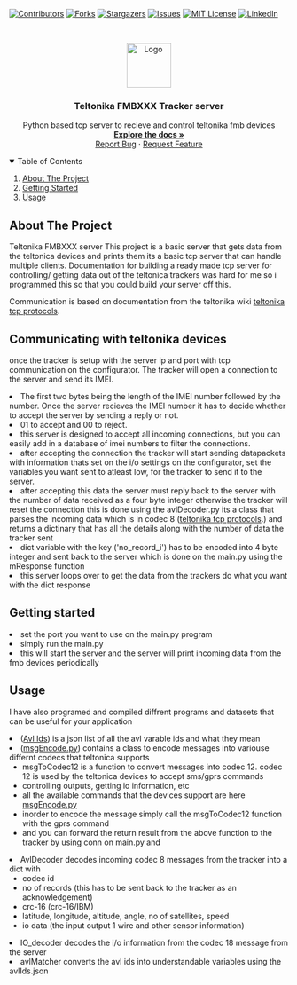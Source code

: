 <!-- PROJECT SHIELDS -->
<!--
*** I'm using markdown "reference style" links for readability.
*** Reference links are enclosed in brackets [ ] instead of parentheses ( ).
*** See the bottom of this document for the declaration of the reference variables
*** for contributors-url, forks-url, etc. This is an optional, concise syntax you may use.
*** https://www.markdownguide.org/basic-syntax/#reference-style-links
-->
[![Contributors][contributors-shield]][contributors-url]
[![Forks][forks-shield]][forks-url]
[![Stargazers][stars-shield]][stars-url]
[![Issues][issues-shield]][issues-url]
[![MIT License][license-shield]][license-url]
[![LinkedIn][linkedin-shield]][linkedin-url]
<!-- PROJECT LOGO -->
<br />
<p align="center">
  <a href="https://github.com/othneildrew/Best-README-Template">
    <img src="images/logo.png" alt="Logo" width="80" height="80">
  </a>

  <h3 align="center">Teltonika FMBXXX Tracker server</h3>

  <p align="center">
    Python based tcp server to recieve and control teltonika fmb devices
    <br />
    <a href="https://github.com/othneildrew/Best-README-Template"><strong>Explore the docs »</strong></a>
    <br />
    <a href="https://github.com/karticr/Teltonika_FMBXXX_TCP_Server/issues">Report Bug</a>
    ·
    <a href="https://github.com/karticr/Teltonika_FMBXXX_TCP_Server/issues">Request Feature</a>
  </p>
</p>


<!-- TABLE OF CONTENTS -->
<details open="open">
  <summary>Table of Contents</summary>
  <ol>
    <li>
      <a href="#about-the-project">About The Project</a>
    </li>
    <li>
      <a href="#getting-started">Getting Started</a>
    </li>
    <li><a href="#usage">Usage</a></li>
  </ol>
</details>


<!-- ABOUT THE PROJECT -->
## About The Project

Teltonika FMBXXX server
This project is a basic server that gets data from the teltonica devices and prints them its a basic tcp server that can handle multiple clients. Documentation for building a ready made tcp server for controlling/ getting data out of the teltonica trackers was hard for me so i programmed this so that you could build your server off this.

Communication is based on documentation from the teltonika wiki <a href="https://wiki.teltonika-sas.com/wikibase/index.php?title=Teltonika_data_sending/receiving_protocols&mobileaction=toggle_view_mobile">teltonika tcp protocols</a>.


## Communicating with teltonika devices

once the tracker is setup with the server ip and port with tcp communication on the configurator. The tracker will open a connection to the server and send its IMEI.

<li>The first two bytes being the length of the IMEI number followed by the number. Once the server recieves the IMEI number it has to decide whether to accept the server by sending a reply or not.</li>

<li>01 to accept and 00 to reject.</li>

<li>this server is designed to accept all  incoming connections, but you can easily add in a  database of imei numbers to filter the connections.</li>

<li>after accepting the connection the tracker will start sending datapackets with information thats set on the i/o settings on the configurator, set the variables you want sent to atleast low, for the tracker to send it to the server.</li>
<li>after accepting this data the server must reply back to the server with the number of data received as a four byte integer otherwise the tracker will reset the connection this is done using the avlDecoder.py   its a class that parses the incoming data which is in codec 8 (<a href="https://wiki.teltonika-sas.com/wikibase/index.php?title=Teltonika_data_sending/receiving_protocols&mobileaction=toggle_view_mobile">teltonika tcp protocols</a>.) and returns a dictinary that has all the details along with the number of data the tracker sent</li>
<li>dict variable with the key ('no_record_i') has to be encoded into 4 byte integer and sent back to the server which is done on the main.py using the mResponse function</li>
<li>this server loops over to get the data from the trackers do what you want with the dict response</li>

## Getting started

<li>set the port you want to use on the main.py program</li>
<li>simply run the main.py </li>
<li>this will start the server and the server will print incoming data from the fmb devices periodically </li>

## Usage
I have also programed and compiled diffrent programs and datasets that can be useful for your application
<li>(<a href="https://github.com/karticr/Teltonika_FMBXXX_TCP_Server/blob/main/avlIds.json">Avl Ids</a>) is a json list of all the avl varable ids and what they mean</li>
<li>(<a href="https://github.com/karticr/Teltonika_FMBXXX_TCP_Server/blob/main/msgEncoder.py">msgEncode.py</a>) contains a class to encode messages into variouse differnt codecs that teltonica supports
    <ul>
        <li>msgToCodec12 is a function to convert messages into codec 12. codec 12 is used by the teltonica devices to accept sms/gprs commands</li>
        <li>controlling outputs, getting io information, etc</li>
        <li>all the available commands that the devices support are here <a href="https://wiki.teltonika-gps.com/view/Template:FMB_SMS/GPRS_Commands">msgEncode.py</a>
        </li>
        <li>inorder to encode the message simply call the  msgToCodec12 function with the gprs command </li>
        <li>and you can forward the return result from the above function to the tracker by using conn on main.py and  </li>
    </ul>
</li>
<li>AvlDecoder decodes incoming codec 8 messages from the tracker into a dict with 
    <ul>
        <li>codec id</li>
        <li>no of records (this has to be sent back to the tracker as an acknowledgement)</li>
        <li>crc-16 (crc-16/IBM)</li>
        <li>latitude, longitude, altitude, angle, no of satellites, speed</li>
        <li>io data (the input output 1 wire and other sensor information)</li>
    </ul>
</li>
<li>IO_decoder decodes the i/o information from the codec 18 message from the server</li>
<li>avlMatcher converts the avl ids into understandable variables using the avlIds.json</li>


<!-- MARKDOWN LINKS & IMAGES -->
<!-- https://www.markdownguide.org/basic-syntax/#reference-style-links -->
[contributors-shield]: https://img.shields.io/github/contributors/karticr/Teltonika_FMBXXX_TCP_Server?style=for-the-badge
[contributors-url]: https://github.com/karticr/Teltonika_FMBXXX_TCP_Server/graphs/contributors

[forks-shield]: https://img.shields.io/github/forks/karticr/Teltonika_FMBXXX_TCP_Server?style=for-the-badge
[forks-url]: https://github.com/karticr/Teltonika_FMBXXX_TCP_Server/network/members

[stars-shield]: https://img.shields.io/github/stars/karticr/Teltonika_FMBXXX_TCP_Server?style=for-the-badge
[stars-url]: https://github.com/karticr/Teltonika_FMBXXX_TCP_Server/stargazers
[issues-shield]: https://img.shields.io/github/issues/karticr/Teltonika_FMBXXX_TCP_Server?style=for-the-badge
[issues-url]: https://github.com/karticr/Teltonika_FMBXXX_TCP_Server/issues
[license-shield]: https://img.shields.io/github/license/karticr/Teltonika_FMBXXX_TCP_Server?style=for-the-badge
[license-url]: https://github.com/karticr/Teltonika_FMBXXX_TCP_Server/blob/main/LICENSE
[linkedin-shield]: https://img.shields.io/badge/-upwork-black.svg?style=for-the-badge&logo=upwork&colorB=555
[linkedin-url]: https://www.upwork.com/freelancers/~01d20139671a0c34bb
[product-screenshot]: images/screenshot.png